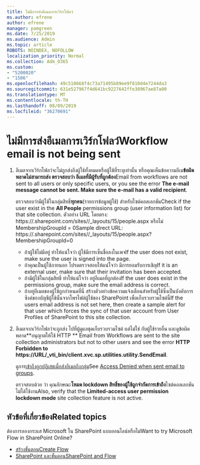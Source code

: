 ```yaml
---
title: ไม่มีการส่งอีเมลการเวิร์กโฟลว์
ms.author: efrene
author: efrene
manager: pamgreen
ms.date: 7/25/2019
ms.audience: Admin
ms.topic: article
ROBOTS: NOINDEX, NOFOLLOW
localization_priority: Normal
ms.collection: Adm_O365
ms.custom:
- "5200020"
- "1586"
ms.openlocfilehash: 49c510668f4c73a71495b89ee9f810d4e7244da3
ms.sourcegitcommit: 631e527967f4d641bc9227642ffe38967ae87a00
ms.translationtype: MT
ms.contentlocale: th-TH
ms.lasthandoff: 08/09/2019
ms.locfileid: "36270691"
---
```

# <a name="workflow-email-is-not-being-sent"></a><span data-ttu-id="5ec2c-102">ไม่มีการส่งอีเมลการเวิร์กโฟลว์</span><span class="sxs-lookup"><span data-stu-id="5ec2c-102">Workflow email is not being sent</span></span>

1. <span data-ttu-id="5ec2c-103">อีเมลจากเวิร์กโฟลว์จะไม่ถูกส่งถึงผู้ใช้ทั้งหมดหรือผู้ใช้ที่ระบุเท่านั้น หรือคุณเห็นข้อความอีเม**ข้อผิดพลาดไม่สามารถส่ง ตรวจสอบว่า อีเมลที่มีผู้รับที่ถูกต้อง**</span><span class="sxs-lookup"><span data-stu-id="5ec2c-103">Email from workflows are not sent to all users or only specific users, or you see the error **The e-mail message cannot be sent. Make sure the e-mail has a valid recipient**.</span></span>

    <span data-ttu-id="5ec2c-104">ตรวจสอบว่ามีผู้ใช้ในกลุ่มสิทธิ์**ทุกคน**(รายการข้อมูลผู้ใช้) สำหรับไซต์คอลเลกชัน</span><span class="sxs-lookup"><span data-stu-id="5ec2c-104">Check if the user exist in the **All People** permissions group (user information list) for that site collection.</span></span>  <span data-ttu-id="5ec2c-105">ตัวอย่าง URL โดยตรง: https://<tenant>.sharepoint.com/sites/<sitename>/_layouts/15/people.aspx หรือไม่ MembershipGroupId = 0</span><span class="sxs-lookup"><span data-stu-id="5ec2c-105">Sample direct URL: https://<tenant>.sharepoint.com/sites/<sitename>/_layouts/15/people.aspx?MembershipGroupId=0</span></span>

    - <span data-ttu-id="5ec2c-106">ถ้าผู้ใช้ไม่มีอยู่ ทำให้แน่ใจว่า ผู้ใช้มีการเซ็นชื่อลงในเพจ</span><span class="sxs-lookup"><span data-stu-id="5ec2c-106">If the user does not exist, make sure the user is signed into the page.</span></span> 
    - <span data-ttu-id="5ec2c-107">ถ้าคุณเป็นผู้ใช้ภายนอก โปรดตรวจสอบให้แน่ใจว่า มีการยอมรับการเชิญ</span><span class="sxs-lookup"><span data-stu-id="5ec2c-107">If it is an external user, make sure that their invitation has been accepted.</span></span>
    - <span data-ttu-id="5ec2c-108">ถ้ามีผู้ใช้ในกลุ่มสิทธิ์ ทำให้แน่ใจว่า อยู่อีเมลที่ถูกต้อง</span><span class="sxs-lookup"><span data-stu-id="5ec2c-108">If the user does exist in the permissions group, make sure the email address is correct.</span></span>
    - <span data-ttu-id="5ec2c-109">ถ้าอยู่อีเมลของผู้ใช้ถูกกำหนดที่นี่ สร้างตัวอย่างข้อความแจ้งเตือนสำหรับผู้ใช้ซึ่งเป็นบังคับการซิงค์ของบัญชีผู้ใช้นั้นจากโพรไฟล์ผู้ใช้ของ SharePoint เพื่อเก็บรวบรวมไซต์นี้</span><span class="sxs-lookup"><span data-stu-id="5ec2c-109">If the users email address is not set here, then create a sample alert for that user which forces the sync of that user account from User Profiles of SharePoint to this site collection.</span></span>
 
2. <span data-ttu-id="5ec2c-110">อีเมลจากเวิร์กโฟลว์จะถูกส่ง ไปที่ผู้ดูแลชุดเก็บรวบรวมไซต์ แต่ไม่ใช่ กับผู้ใช้รายอื่น และดูข้อผิดพลาด\*\*อนุญาตให้ใช้ HTTP <spam> <spam> \*\* <spam> <spam></span><span class="sxs-lookup"><span data-stu-id="5ec2c-110">Email from Workflows are sent to the site collection administrators but not to other users and see the error **HTTP Forbidden to <spam><spam>https://URL/_vti_bin/client.xvc.sp.utilities.utility.SendEmail**<spam><spam>.</span></span>
 

    <span data-ttu-id="5ec2c-111">ดูการ[เข้าถึงถูกปฏิเสธเมื่อส่งอีเมลถึงกลุ่ม](https://docs.microsoft.com/sharepoint/support/server-admin/access-denied-when-send-an-email-to-groups)</span><span class="sxs-lookup"><span data-stu-id="5ec2c-111">See [Access Denied when sent email to groups](https://docs.microsoft.com/sharepoint/support/server-admin/access-denied-when-send-an-email-to-groups).</span></span>

    <span data-ttu-id="5ec2c-112">ตรวจสอบด้วย ว่า คุณลักษณะ**โหมด lockdown สิทธิ์ของผู้ใช้ถูกจำกัดการเข้าถึง**ไซต์คอลเลกชันไม่ได้ใช้งาน</span><span class="sxs-lookup"><span data-stu-id="5ec2c-112">Also, verify that the **Limited-access user permission lockdown mode** site collection feature is not active.</span></span>


## <a name="related-topics"></a><span data-ttu-id="5ec2c-113">หัวข้อที่เกี่ยวข้อง</span><span class="sxs-lookup"><span data-stu-id="5ec2c-113">Related topics</span></span>
<span data-ttu-id="5ec2c-114">ต้องการลองกระแส Microsoft ใน SharePoint แบบออนไลน์หรือไม่</span><span class="sxs-lookup"><span data-stu-id="5ec2c-114">Want to try Microsoft Flow in SharePoint Online?</span></span>
- [<span data-ttu-id="5ec2c-115">สร้างขั้นตอน</span><span class="sxs-lookup"><span data-stu-id="5ec2c-115">Create Flow</span></span>](https://support.office.com/article/Create-a-flow-for-a-list-or-library-in-SharePoint-Online-or-OneDrive-for-Business-a9c3e03b-0654-46af-a254-20252e580d01) 
- [<span data-ttu-id="5ec2c-116">SharePoint และขั้นตอน</span><span class="sxs-lookup"><span data-stu-id="5ec2c-116">SharePoint and Flow</span></span>](https://flow.microsoft.com/blog/sharepoint-and-flow/) 


